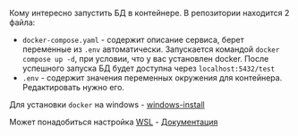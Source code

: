 Кому интересно запустить БД в контейнере. В репозитории находится 2 файла:
- `docker-compose.yaml` - содержит описание сервиса, берет переменные из `.env` автоматически. Запускается командой `docker compose up -d`, при условии, что у вас установлен docker. После успешного запуска БД будет доступна через `localhost:5432/test`
- `.env` - содержит значения переменных окружения для контейнера. Редактировать нужно его.

Для установки `docker` на windows - [windows-install](https://docs.docker.com/desktop/install/windows-install/)

Может понадобиться настройка [WSL](https://en.wikipedia.org/wiki/Windows_Subsystem_for_Linux) - [Документация](https://docs.docker.com/desktop/wsl/)